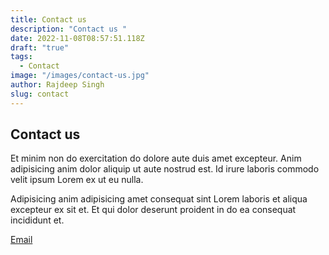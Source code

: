 ```yaml
---
title: Contact us
description: "Contact us "
date: 2022-11-08T08:57:51.118Z
draft: "true"
tags:
  - Contact
image: "/images/contact-us.jpg"
author: Rajdeep Singh
slug: contact
---
```


## Contact us
Et minim non do exercitation do dolore aute duis amet excepteur. Anim adipisicing anim dolor aliquip ut aute nostrud est. Id irure laboris commodo velit ipsum Lorem ex ut eu nulla. 

Adipisicing anim adipisicing amet consequat sint Lorem laboris et aliqua excepteur ex sit et. Et qui dolor deserunt proident in do ea consequat incididunt et.

[Email](officialrajdeepsingh@gmail.com)